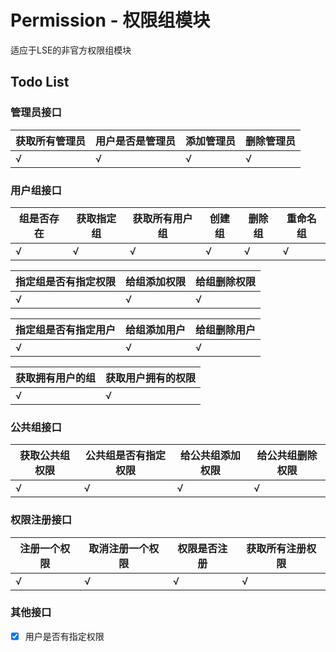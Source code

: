 # Permission - 权限组模块

适应于LSE的非官方权限组模块

## Todo List

### 管理员接口

|获取所有管理员|用户是否是管理员|添加管理员|删除管理员|
|--|--|--|--|
|√|√|√|√|

### 用户组接口

|组是否存在|获取指定组|获取所有用户组|创建组|删除组|重命名组|
|--|--|--|--|--|--|
|√|√|√|√|√|√|

|指定组是否有指定权限|给组添加权限|给组删除权限|
|--|--|--|
|√|√|√|

|指定组是否有指定用户|给组添加用户|给组删除用户|
|--|--|--|
|√|√|√|

|获取拥有用户的组|获取用户拥有的权限|
|--|--|
|√|√|

### 公共组接口

|获取公共组权限|公共组是否有指定权限|给公共组添加权限|给公共组删除权限|
|--|--|--|--|
|√|√|√|√|

### 权限注册接口

|注册一个权限|取消注册一个权限|权限是否注册|获取所有注册权限|
|--|--|--|--|
|√|√|√|√|

### 其他接口

- [x] 用户是否有指定权限
